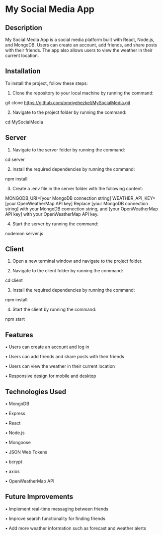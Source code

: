 # My Social Media App

## Description
My Social Media App is a social media platform built with React, Node.js, and MongoDB. Users can create an account, add friends, and share posts with their friends. The app also allows users to view the weather in their current location.

## Installation
To install the project, follow these steps:

1.	Clone the repository to your local machine by running the command:

git clone https://github.com/omriyehezkel/MySocialMedia.git 

2.	Navigate to the project folder by running the command:

cd MySocialMedia 

## Server
1.	Navigate to the server folder by running the command:

cd server 

2.	Install the required dependencies by running the command:

npm install 

3.	Create a .env file in the server folder with the following content:

MONGODB_URI=[your MongoDB connection string] WEATHER_API_KEY=[your OpenWeatherMap API key] 
Replace [your MongoDB connection string] with your MongoDB connection string, and [your OpenWeatherMap API key] with your OpenWeatherMap API key.

4.	Start the server by running the command:

nodemon server.js 

## Client

1.	Open a new terminal window and navigate to the project folder.

2.	Navigate to the client folder by running the command:

cd client 

3.	Install the required dependencies by running the command:

npm install 

4.	Start the client by running the command:

npm start 

## Features
•	Users can create an account and log in

•	Users can add friends and share posts with their friends

•	Users can view the weather in their current location

•	Responsive design for mobile and desktop

## Technologies Used
•	MongoDB

•	Express

•	React

•	Node.js

•	Mongoose

•	JSON Web Tokens

•	bcrypt

•	axios

•	OpenWeatherMap API

## Future Improvements
•	Implement real-time messaging between friends

•	Improve search functionality for finding friends

•	Add more weather information such as forecast and weather alerts

